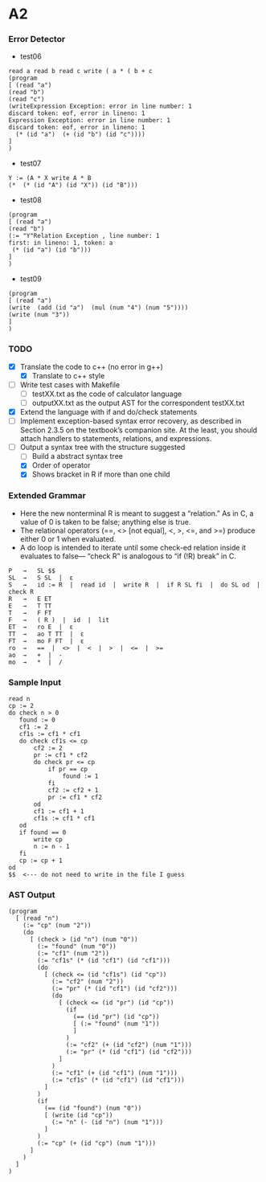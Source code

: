 # A2

### Error Detector
- test06
```
read a read b read c write ( a * ( b + c
(program
[ (read "a")
(read "b")
(read "c")
(writeExpression Exception: error in line number: 1
discard token: eof, error in lineno: 1
Expression Exception: error in line number: 1
discard token: eof, error in lineno: 1
  (* (id "a")  (+ (id "b") (id "c"))))
]
)
```
- test07
```
Y := (A * X write A * B
(*  (* (id "A") (id "X")) (id "B")))
```
- test08
```
(program
[ (read "a")
(read "b")
(:= "Y"Relation Exception , line number: 1
first: in lineno: 1, token: a
 (* (id "a") (id "b")))
]
)
```
- test09
```
(program                                                                                 
[ (read "a")                                                                             
(write  (add (id "a")  (mul (num "4") (num "5"))))                                      
(write (num "3"))                                                                     
]                                                                   
)
```

### TODO
- [X] Translate the code to c++ (no error in g++)
    - [X] Translate to c++ style
- [ ] Write test cases with Makefile
    - [ ] testXX.txt as the code of calculator language
    - [ ] outputXX.txt as the output AST for the correspondent testXX.txt
- [X] Extend the language with if and do/check statements
- [ ] Implement exception-based syntax error recovery, as described in Section 2.3.5 on the textbook’s companion site. At the least, you should attach handlers to statements, relations, and expressions. 
- [ ] Output a syntax tree with the structure suggested
    - [ ] Build a abstract syntax tree
    - [X] Order of operator
    - [X] Shows bracket in R if more than one child

### Extended Grammar
- Here the new nonterminal R is meant to suggest a “relation.”  As in C, a value of 0 is taken to be false; anything else is true.
- The relational operators (==, <> [not equal], <, >, <=, and >=) produce either 0 or 1 when evaluated.
- A do loop is intended to iterate until some check-ed relation inside it evaluates to false— “check R” is analogous to “if (!R) break” in C.

```
P   →   SL $$
SL  →   S SL  |  ε
S   →   id := R  |  read id  |  write R  |  if R SL fi  |  do SL od  |  check R
R   →   E ET
E   →   T TT
T   →   F FT
F   →   ( R )  |  id  |  lit
ET  →   ro E  |  ε
TT  →   ao T TT  |  ε
FT  →   mo F FT  |  ε
ro  →   ==  |  <>  |  <  |  >  |  <=  |  >=
ao  →   +  |  -
mo  →   *  |  /
```

### Sample Input
```
read n
cp := 2
do check n > 0
   found := 0
   cf1 := 2
   cf1s := cf1 * cf1
   do check cf1s <= cp
       cf2 := 2
       pr := cf1 * cf2
       do check pr <= cp
           if pr == cp
               found := 1
           fi
           cf2 := cf2 + 1
           pr := cf1 * cf2
       od
       cf1 := cf1 + 1
       cf1s := cf1 * cf1
   od
   if found == 0
       write cp
       n := n - 1
   fi
   cp := cp + 1
od
$$  <--- do not need to write in the file I guess
```

### AST Output
```
(program
  [ (read "n")
    (:= "cp" (num "2"))
    (do
      [ (check > (id "n") (num "0"))
        (:= "found" (num "0"))
        (:= "cf1" (num "2"))
        (:= "cf1s" (* (id "cf1") (id "cf1")))
        (do
          [ (check <= (id "cf1s") (id "cp"))
            (:= "cf2" (num "2"))
            (:= "pr" (* (id "cf1") (id "cf2")))
            (do
              [ (check <= (id "pr") (id "cp"))
                (if
                  (== (id "pr") (id "cp"))
                  [ (:= "found" (num "1"))
                  ]
                )
                (:= "cf2" (+ (id "cf2") (num "1")))
                (:= "pr" (* (id "cf1") (id "cf2")))
              ]
            )
            (:= "cf1" (+ (id "cf1") (num "1")))
            (:= "cf1s" (* (id "cf1") (id "cf1")))
          ]
        )
        (if
          (== (id "found") (num "0"))
          [ (write (id "cp"))
            (:= "n" (- (id "n") (num "1")))
          ]
        )
        (:= "cp" (+ (id "cp") (num "1")))
      ]
    )
  ]
)
```
